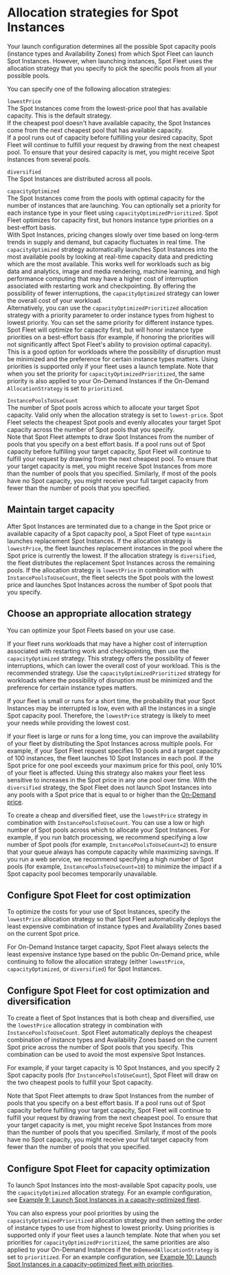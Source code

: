 # Allocation strategies for Spot Instances<a name="spot-fleet-allocation-strategy"></a>

Your launch configuration determines all the possible Spot capacity pools \(instance types and Availability Zones\) from which Spot Fleet can launch Spot Instances\. However, when launching instances, Spot Fleet uses the allocation strategy that you specify to pick the specific pools from all your possible pools\.

You can specify one of the following allocation strategies:

`lowestPrice`  
The Spot Instances come from the lowest\-price pool that has available capacity\. This is the default strategy\.  
If the cheapest pool doesn't have available capacity, the Spot Instances come from the next cheapest pool that has available capacity\.  
If a pool runs out of capacity before fulfilling your desired capacity, Spot Fleet will continue to fulfill your request by drawing from the next cheapest pool\. To ensure that your desired capacity is met, you might receive Spot Instances from several pools\.

`diversified`  
The Spot Instances are distributed across all pools\.

`capacityOptimized`  
The Spot Instances come from the pools with optimal capacity for the number of instances that are launching\. You can optionally set a priority for each instance type in your fleet using `capacityOptimizedPrioritized`\. Spot Fleet optimizes for capacity first, but honors instance type priorities on a best\-effort basis\.   
With Spot Instances, pricing changes slowly over time based on long\-term trends in supply and demand, but capacity fluctuates in real time\. The `capacityOptimized` strategy automatically launches Spot Instances into the most available pools by looking at real\-time capacity data and predicting which are the most available\. This works well for workloads such as big data and analytics, image and media rendering, machine learning, and high performance computing that may have a higher cost of interruption associated with restarting work and checkpointing\. By offering the possibility of fewer interruptions, the `capacityOptimized` strategy can lower the overall cost of your workload\.  
Alternatively, you can use the `capacityOptimizedPrioritized` allocation strategy with a priority parameter to order instance types from highest to lowest priority\. You can set the same priority for different instance types\. Spot Fleet will optimize for capacity first, but will honor instance type priorities on a best\-effort basis \(for example, if honoring the priorities will not significantly affect Spot Fleet's ability to provision optimal capacity\)\. This is a good option for workloads where the possibility of disruption must be minimized and the preference for certain instance types matters\. Using priorities is supported only if your fleet uses a launch template\. Note that when you set the priority for `capacityOptimizedPrioritized`, the same priority is also applied to your On\-Demand Instances if the On\-Demand `AllocationStrategy` is set to `prioritized`\.

`InstancePoolsToUseCount`  
The number of Spot pools across which to allocate your target Spot capacity\. Valid only when the allocation strategy is set to `lowest-price`\. Spot Fleet selects the cheapest Spot pools and evenly allocates your target Spot capacity across the number of Spot pools that you specify\.  
Note that Spot Fleet attempts to draw Spot Instances from the number of pools that you specify on a best effort basis\. If a pool runs out of Spot capacity before fulfilling your target capacity, Spot Fleet will continue to fulfill your request by drawing from the next cheapest pool\. To ensure that your target capacity is met, you might receive Spot Instances from more than the number of pools that you specified\. Similarly, if most of the pools have no Spot capacity, you might receive your full target capacity from fewer than the number of pools that you specified\.

## Maintain target capacity<a name="maintain-fleet-capacity"></a>

After Spot Instances are terminated due to a change in the Spot price or available capacity of a Spot capacity pool, a Spot Fleet of type `maintain` launches replacement Spot Instances\. If the allocation strategy is `lowestPrice`, the fleet launches replacement instances in the pool where the Spot price is currently the lowest\. If the allocation strategy is `diversified`, the fleet distributes the replacement Spot Instances across the remaining pools\. If the allocation strategy is `lowestPrice` in combination with `InstancePoolsToUseCount`, the fleet selects the Spot pools with the lowest price and launches Spot Instances across the number of Spot pools that you specify\.

## Choose an appropriate allocation strategy<a name="allocation-use-cases"></a>

You can optimize your Spot Fleets based on your use case\.

If your fleet runs workloads that may have a higher cost of interruption associated with restarting work and checkpointing, then use the `capacityOptimized` strategy\. This strategy offers the possibility of fewer interruptions, which can lower the overall cost of your workload\. This is the recommended strategy\. Use the `capacityOptimizedPrioritized` strategy for workloads where the possibility of disruption must be minimized and the preference for certain instance types matters\. 

If your fleet is small or runs for a short time, the probability that your Spot Instances may be interrupted is low, even with all the instances in a single Spot capacity pool\. Therefore, the `lowestPrice` strategy is likely to meet your needs while providing the lowest cost\.

If your fleet is large or runs for a long time, you can improve the availability of your fleet by distributing the Spot Instances across multiple pools\. For example, if your Spot Fleet request specifies 10 pools and a target capacity of 100 instances, the fleet launches 10 Spot Instances in each pool\. If the Spot price for one pool exceeds your maximum price for this pool, only 10% of your fleet is affected\. Using this strategy also makes your fleet less sensitive to increases in the Spot price in any one pool over time\. With the `diversified` strategy, the Spot Fleet does not launch Spot Instances into any pools with a Spot price that is equal to or higher than the [On\-Demand price](https://aws.amazon.com/ec2/pricing/)\.

To create a cheap and diversified fleet, use the `lowestPrice` strategy in combination with `InstancePoolsToUseCount`\. You can use a low or high number of Spot pools across which to allocate your Spot Instances\. For example, if you run batch processing, we recommend specifying a low number of Spot pools \(for example, `InstancePoolsToUseCount=2`\) to ensure that your queue always has compute capacity while maximizing savings\. If you run a web service, we recommend specifying a high number of Spot pools \(for example, `InstancePoolsToUseCount=10`\) to minimize the impact if a Spot capacity pool becomes temporarily unavailable\.

## Configure Spot Fleet for cost optimization<a name="spot-fleet-strategy-cost-optimization"></a>

To optimize the costs for your use of Spot Instances, specify the `lowestPrice` allocation strategy so that Spot Fleet automatically deploys the least expensive combination of instance types and Availability Zones based on the current Spot price\.

For On\-Demand Instance target capacity, Spot Fleet always selects the least expensive instance type based on the public On\-Demand price, while continuing to follow the allocation strategy \(either `lowestPrice`, `capacityOptimized`, or `diversified`\) for Spot Instances\.

## Configure Spot Fleet for cost optimization and diversification<a name="spot-fleet-strategy-cost-optimization-and-diversified"></a>

To create a fleet of Spot Instances that is both cheap and diversified, use the `lowestPrice` allocation strategy in combination with `InstancePoolsToUseCount`\. Spot Fleet automatically deploys the cheapest combination of instance types and Availability Zones based on the current Spot price across the number of Spot pools that you specify\. This combination can be used to avoid the most expensive Spot Instances\.

For example, if your target capacity is 10 Spot Instances, and you specify 2 Spot capacity pools \(for `InstancePoolsToUseCount`\), Spot Fleet will draw on the two cheapest pools to fulfill your Spot capacity\.

Note that Spot Fleet attempts to draw Spot Instances from the number of pools that you specify on a best effort basis\. If a pool runs out of Spot capacity before fulfilling your target capacity, Spot Fleet will continue to fulfill your request by drawing from the next cheapest pool\. To ensure that your target capacity is met, you might receive Spot Instances from more than the number of pools that you specified\. Similarly, if most of the pools have no Spot capacity, you might receive your full target capacity from fewer than the number of pools that you specified\.

## Configure Spot Fleet for capacity optimization<a name="spot-fleet-strategy-capacity-optimized"></a>

To launch Spot Instances into the most\-available Spot capacity pools, use the `capacityOptimized` allocation strategy\. For an example configuration, see [Example 9: Launch Spot Instances in a capacity\-optimized fleet](spot-fleet-examples.md#fleet-config9)\.

You can also express your pool priorities by using the `capacityOptimizedPrioritized` allocation strategy and then setting the order of instance types to use from highest to lowest priority\. Using priorities is supported only if your fleet uses a launch template\. Note that when you set priorities for `capacityOptimizedPrioritized`, the same priorities are also applied to your On\-Demand Instances if the `OnDemandAllocationStrategy` is set to `prioritized`\. For an example configuration, see [Example 10: Launch Spot Instances in a capacity\-optimized fleet with priorities](spot-fleet-examples.md#fleet-config10)\.